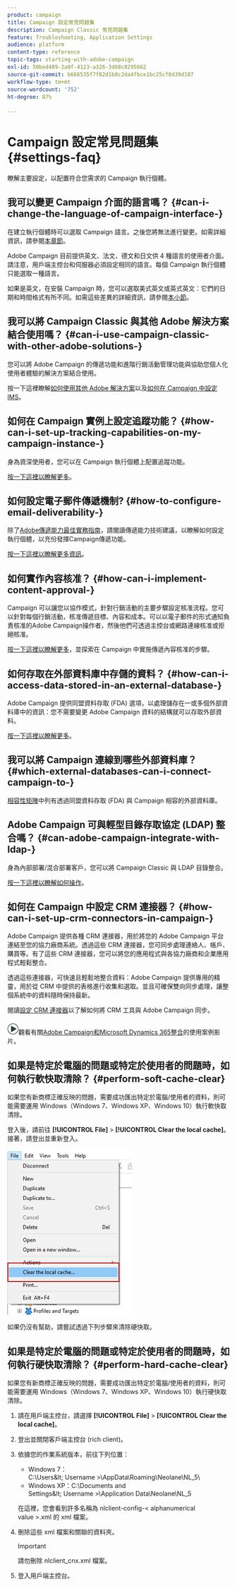 ```yaml
---
product: campaign
title: Campaign 設定常見問題集
description: Campaign Classic 常見問題集
feature: Troubleshooting, Application Settings
audience: platform
content-type: reference
topic-tags: starting-with-adobe-campaign
exl-id: 50bed489-2a0f-4123-a326-3d68c8295662
source-git-commit: b666535f7f82d1b8c2da4fbce1bc25cf8d39d187
workflow-type: tm+mt
source-wordcount: '752'
ht-degree: 87%

---
```


# Campaign 設定常見問題集 {#settings-faq}



瞭解主要設定，以配置符合您需求的 Campaign 執行個體。

## 我可以變更 Campaign 介面的語言嗎？ {#can-i-change-the-language-of-campaign-interface-}

在建立執行個體時可以選取 Campaign 語言。之後您將無法進行變更。如需詳細資訊，請參閱[本章節](../../installation/using/creating-an-instance-and-logging-on.md)。

Adobe Campaign 目前提供英文、法文、德文和日文供 4 種語言的使用者介面。請注意，用戶端主控台和伺服器必須設定相同的語言。每個 Campaign 執行個體只能選取一種語言。

如果是英文，在安裝 Campaign 時，您可以選取美式英文或英式英文：它們的日期和時間格式有所不同。如需這些差異的詳細資訊，請參閱[本小節](../../platform/using/adobe-campaign-workspace.md#date-and-time)。

## 我可以將 Campaign Classic 與其他 Adobe 解決方案結合使用嗎？ {#can-i-use-campaign-classic-with-other-adobe-solutions-}

您可以將 Adobe Campaign 的傳遞功能和進階行銷活動管理功能與協助您個人化使用者體驗的解決方案結合使用。

按一下這裡瞭解[如何使用其他 Adobe 解決方案](../../integrations/using/about-campaign-integrations.md)以及[如何在 Campaign 中設定 IMS](../../integrations/using/about-adobe-id.md)。

## 如何在 Campaign 實例上設定追蹤功能？ {#how-can-i-set-up-tracking-capabilities-on-my-campaign-instance-}

身為資深使用者，您可以在 Campaign 執行個體上配置追蹤功能。

[按一下這裡以瞭解更多](../../installation/using/deploying-an-instance.md#tracking-configuration)。

## 如何設定電子郵件傳遞機制? {#how-to-configure-email-deliverability-}

除了[Adobe傳遞能力最佳實務指南](https://experienceleague.adobe.com/docs/deliverability-learn/deliverability-best-practice-guide/introduction.html?lang=zh-Hant)，請閱讀傳遞能力技術建議，以瞭解如何設定執行個體，以充份發揮Campaign傳遞功能。

[按一下這裡以瞭解更多資訊](../../delivery/using/about-deliverability.md)。

## 如何實作內容核准？ {#how-can-i-implement-content-approval-}

Campaign 可以讓您以協作模式，針對行銷活動的主要步驟設定核准流程。您可以針對每個行銷活動，核准傳遞目標、內容和成本。可以以電子郵件的形式通知負責核准的Adobe Campaign操作者，然後他們可透過主控台或網路連線核准或拒絕核准。

[按一下這裡以瞭解更多](../../campaign/using/marketing-campaign-approval.md#checking-and-approving-deliveries)，並探索在 Campaign 中實施傳遞內容核准的步驟。

## 如何存取在外部資料庫中存儲的資料？ {#how-can-i-access-data-stored-in-an-external-database-}

Adobe Campaign 提供同盟資料存取 (FDA) 選項，以處理儲存在一或多個外部資料庫中的資訊：您不需要變更 Adobe Campaign 資料的結構就可以存取外部資料。

[按一下這裡以瞭解更多](../../installation/using/connecting-to-database.md)。

## 我可以將 Campaign 連線到哪些外部資料庫？ {#which-external-databases-can-i-connect-campaign-to-}

[相容性矩陣](../../rn/using/compatibility-matrix.md)中列有透過同盟資料存取 (FDA) 與 Campaign 相容的外部資料庫。

## Adobe Campaign 可與輕型目錄存取協定 (LDAP) 整合嗎？ {#can-adobe-campaign-integrate-with-ldap-}

身為內部部署/混合部署客戶，您可以將 Campaign Classic 與 LDAP 目錄整合。

[按一下這裡以瞭解如何操作](../../installation/using/connecting-through-ldap.md)。

## 如何在 Campaign 中設定 CRM 連接器？ {#how-can-i-set-up-crm-connectors-in-campaign-}

Adobe Campaign 提供各種 CRM 連接器，用於將您的 Adobe Campaign 平台連結至您的協力廠商系統。透過這些 CRM 連接器，您可同步處理連絡人、帳戶、購買等。有了這些 CRM 連接器，您可以將您的應用程式與各協力廠商和企業應用程式輕鬆整合。

透過這些連接器，可快速且輕鬆地整合資料：Adobe Campaign 提供專用的精靈，用於從 CRM 中提供的表格進行收集和選取。並且可確保雙向同步處理，讓整個系統中的資料隨時保持最新。

閱讀[設定 CRM 連接器](../../platform/using/crm-connectors.md)以了解如何將 CRM 工具與 Adobe Campaign 同步。

![](assets/do-not-localize/how-to-video.png)觀看有關[Adobe Campaign和Microsoft Dynamics 365整合](https://helpx.adobe.com/campaign/kt/acc/using/acc-integrate-dynamics365-with-acc-feature-video-set-up.html)的使用案例影片。

## 如果是特定於電腦的問題或特定於使用者的問題時，如何執行軟快取清除？ {#perform-soft-cache-clear}

如果您有新商標正確反映的問題，需要成功匯出特定於電腦/使用者的資料，則可能需要運用 Windows（Windows 7、Windows XP、Windows 10）執行軟快取清除。

登入後，請前往 **[!UICONTROL File]** > **[!UICONTROL Clear the local cache]**。接著，請登出並重新登入。

![](assets/faq_soft_cache.png)

如果仍沒有幫助，請嘗試透過下列步驟來清除硬快取。

## 如果是特定於電腦的問題或特定於使用者的問題時，如何執行硬快取清除？ {#perform-hard-cache-clear}

如果您有新商標正確反映的問題，需要成功匯出特定於電腦/使用者的資料，則可能需要運用 Windows（Windows 7、Windows XP、Windows 10）執行硬快取清除。

1. 請在用戶端主控台，請選擇 **[!UICONTROL File]** > **[!UICONTROL Clear the local cache]**。

1. 登出並關閉客戶端主控台 (rich client)。

1. 依據您的作業系統版本，前往下列位置：

   * Windows 7：C:\Users\&lt; Username >\AppData\Roaming\Neolane\NL_5\
   * Windows XP：C:\Documents and Settings\&lt; Username >\Application Data\Neolane\NL_5

   在這裡，您會看到許多名稱為 nlclient-config-&lt; alphanumerical value >.xml 的 xml 檔案。

1. 刪除這些 xml 檔案和關聯的資料夾。

   >[!IMPORTANT]
   >
   >請勿刪除 nlclient_cnx.xml 檔案。

1. 登入用戶端主控台。
